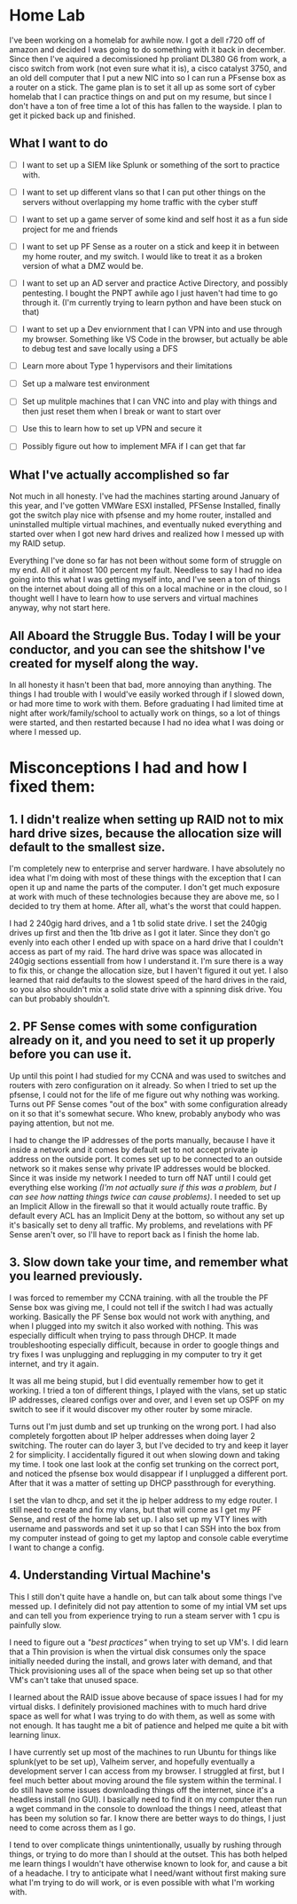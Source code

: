 # Home Lab

I've been working on a homelab for awhile now. I got a dell r720 off of amazon and decided I was going to do something with it back in december. Since then I've aquired a decomissioned hp proliant DL380 G6 from work, a cisco switch from work (not even sure what it is), a cisco catalyst 3750, and an old dell computer that I put a new NIC into so I can run a PFsense box as a router on a stick. The game plan is to set it all up as some sort of cyber homelab that I can practice things on and put on my resume, but since I don't have a ton of free time a lot of this has fallen to the wayside. I plan to get it picked back up and finished. 

## What I want to do

- [ ] I want to set up a SIEM like Splunk or something of the sort to practice with. 

- [ ] I want to set up different vlans so that I can put other things on the servers without overlapping my home traffic with the cyber stuff

- [ ] I want to set up a game server of some kind and self host it as a fun side project for me and friends

- [ ] I want to set up PF Sense as a router on a stick and keep it in between my home router, and my switch. I would like to treat it as a broken version of what a DMZ would be. 

- [ ] I want to set up an AD server and practice Active Directory, and possibly pentesting. I bought the PNPT awhile ago I just haven't had time to go through it. (I'm currently trying to learn python and have been stuck on that)

- [ ] I want to set up a Dev enviornment that I can VPN into and use through my browser. Something like VS Code in the browser, but actually be able to debug test and save locally using a DFS

- [ ] Learn more about Type 1 hypervisors and their limitations

- [ ] Set up a malware test environment

- [ ] Set up mulitple machines that I can VNC into and play with things and then just reset them when I break or want to start over

- [ ] Use this to learn how to set up VPN and secure it

- [ ] Possibly figure out how to implement MFA if I can get that far

## What I've actually accomplished so far

Not much in all honesty. I've had the machines starting around January of this year, and I've gotten VMWare ESXI installed, PFSense Installed, finally got the switch play nice with pfsense and my home router, installed and uninstalled multiple virtual machines, and eventually nuked everything and started over when I got new hard drives and realized how I messed up with my RAID setup. 

Everything I've done so far has not been without some form of struggle on my end. All of it almost 100 percent my fault. Needless to say I had no idea going into this what I was getting myself into, and I've seen a ton of things on the internet about doing all of this on a local machine or in the cloud, so I thought well I have to learn how to use servers and virtual machines anyway, why not start here. 

## All Aboard the Struggle Bus. Today I will be your conductor, and you can see the shitshow I've created for myself along the way. 

In all honesty it hasn't been that bad, more annoying than anything. The things I had trouble with I would've easily worked through if I slowed down, or had more time to work with them. Before graduating I had limited time at night after work/family/school to actually work on things, so a lot of things were started, and then restarted because I had no idea what I was doing or where I messed up. 

# Misconceptions I had and how I fixed them:

## 1. I didn't realize when setting up RAID not to mix hard drive sizes, because the allocation size will default to the smallest size. 


I'm completely new to enterprise and server hardware. I have absolutely no idea what I'm doing with most of these things with the exception that I can open it up and name the parts of the computer. I don't get much exposure at work with much of these technologies because they are above me, so I decided to try them at home. After all, what's the worst that could happen.


I had 2 240gig hard drives, and a 1 tb solid state drive. I set the 240gig drives up first and then the 1tb drive as I got it later. Since they don't go evenly into each other I ended up with space on a hard drive that I couldn't access as part of my raid. The hard drive was space was allocated in 240gig sections essentiall from how I understand it. I'm sure there is a way to fix this, or change the allocation size, but I haven't figured it out yet. I also learned that raid defaults to the slowest speed of the hard drives in the raid, so you also shouldn't mix a solid state drive with a spinning disk drive. You can but probably shouldn't. 



## 2. PF Sense comes with some configuration already on it, and you need to set it up properly before you can use it. 


Up until this point I had studied for my CCNA and was used to switches and routers with zero configuration on it already. So when I tried to set up the pfsense, I could not for the life of me figure out why nothing was working. Turns out PF Sense comes "out of the box" with some configuration already on it so that it's somewhat secure. Who knew, probably anybody who was paying attention, but not me. 

I had to change the IP addresses of the ports manually, because I have it inside a network and it comes by default set to not accept private ip address on the outside port. It comes set up to be connected to an outside network so it makes sense why private IP addresses would be blocked. Since it was inside my network I needed to turn off NAT until I could get everything else working *(I'm not actually sure if this was a problem, but I can see how natting things twice can cause problems)*. I needed to set up an Implicit Allow in the firewall so that it would actually route traffic. By default every ACL has an Implicit Deny at the bottom, so without any set up it's basically set to deny all traffic. My problems, and revelations with PF Sense aren't over, so I'll have to report back as I finish the home lab. 




## 3. Slow down take your time, and remember what you learned previously.


I was forced to remember my CCNA training. with all the trouble the PF Sense box was giving me, I could not tell if the switch I had was actually working. Basically the PF Sense box would not work with anything, and when I plugged into my switch it also worked with nothing. This was especially difficult when trying to pass through DHCP. It made troubleshooting especially difficult, because in order to google things and try fixes I was unplugging and replugging in my computer to try it get internet, and try it again. 

It was all me being stupid, but I did eventually remember how to get it working. I tried a ton of different things, I played with the vlans, set up static IP addresses, cleared configs over and over, and I even set up OSPF on my switch to see if it would discover my other router by some miracle. 

Turns out I'm just dumb and set up trunking on the wrong port. I had also completely forgotten about IP helper addresses when doing layer 2 switching. The router can do layer 3, but I've decided to try and keep it layer 2 for simplicity. I accidentally figured it out when slowing down and taking my time. I took one last look at the config set trunking on the correct port, and noticed the pfsense box would disappear if I unplugged a different port. After that it was a matter of setting up DHCP passthrough for everything. 

I set the vlan to dhcp, and set it the ip helper address to my edge router. I still need to create and fix my vlans, but that will come as I get my PF Sense, and rest of the home lab set up. I also set up my VTY lines with username and passwords and set it up so that I can SSH into the box from my computer instead of going to get my laptop and console cable everytime I want to change a config. 

## 4. Understanding Virtual Machine's

This I still don't quite have a handle on, but can talk about some things I've messed up. I definitely did not pay attention to some of my intial VM set ups and can tell you from experience trying to run a steam server with 1 cpu is painfully slow. 

I need to figure out a *"best practices"* when trying to set up VM's. I did learn that a Thin provision is when the virtual disk consumes only the space initially needed during the install, and grows later with demand, and that Thick provisioning uses all of the space when being set up so that other VM's can't take that unused space. 

I learned about the RAID issue above because of space issues I had for my virtual disks. I definitely provisioned machines with to much hard drive space as well for what I was trying to do with them, as well as some with not enough. It has taught me a bit of patience and helped me quite a bit with learning linux. 

I have currently set up most of the machines to run Ubuntu for things like splunk(yet to be set up), Valheim server, and hopefully eventually a development server I can access from my browser. I struggled at first, but I feel much better about moving around the file system within the terminal. I do still have some issues downloading things off the internet, since it's a headless install (no GUI). I basically need to find it on my computer then run a wget command in the console to download the things I need, atleast that has been my solution so far. I know there are better ways to do things, I just need to come across them as I go. 

I tend to over complicate things unintentionally, usually by rushing through things, or trying to do more than I should at the outset. This has both helped me learn things I wouldn't have otherwise known to look for, and cause a bit of a headache. I try to anticipate what I need/want without first making sure what I'm trying to do will work, or is even possible with what I'm working with. 